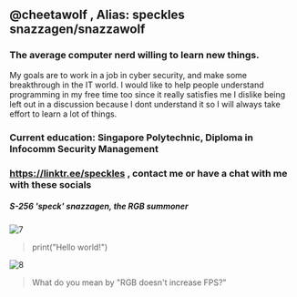 ## @cheetawolf , Alias: speckles snazzagen/snazzawolf
### The average computer nerd willing to learn new things. 

My goals are to work in a job in cyber security, and make some breakthrough in the IT world.
I would like to help people understand programming in my free time too since it really satisfies me
I dislike being left out in a discussion because I dont understand it so I will always take effort to learn a lot of things.

### Current education: Singapore Polytechnic, Diploma in Infocomm Security Management
### https://linktr.ee/speckles , contact me or have a chat with me with these socials

##### S-256 'speck' snazzagen, the RGB summoner 
![7](https://user-images.githubusercontent.com/60218942/203936735-cab0212d-691c-44f7-baa7-82466a95047a.png)
> print("Hello world!")

![8](https://user-images.githubusercontent.com/60218942/203936964-c6fb8981-b77b-45b6-8e20-96d7f636f501.png)
> What do you mean by "RGB doesn't increase FPS?"

